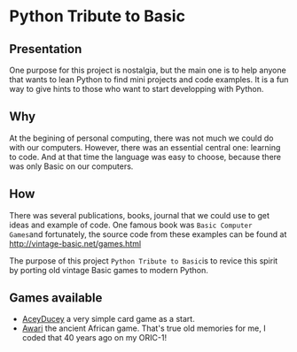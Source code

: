 # Python Tribute to Basic

## Presentation
One purpose for this project is nostalgia, but the main one is to help anyone that wants to lean Python to find mini projects and code examples. It is a fun way to give hints to those who want to start developping with Python.

## Why
At the begining of personal computing, there was not much we could do with our computers. However, there was an essential central one: learning to code. And at that time the language was easy to choose, because there was only Basic on our computers. 

## How
There was several publications, books, journal that we could use to get ideas and example of code. One famous book was `Basic Computer Games`and fortunately, the source code from these examples can be found at http://vintage-basic.net/games.html 

The purpose of this project `Python Tribute to Basic`is to revice this spirit by porting old vintage Basic games to modern Python.

## Games available

  * [AceyDucey](https://www.atariarchives.org/basicgames/showpage.php?page=2) a very simple card game as a start.
  * [Awari](https://www.atariarchives.org/basicgames/showpage.php?page=6) the ancient African game. That's true old memories for me, I coded that 40 years ago on my ORIC-1!
